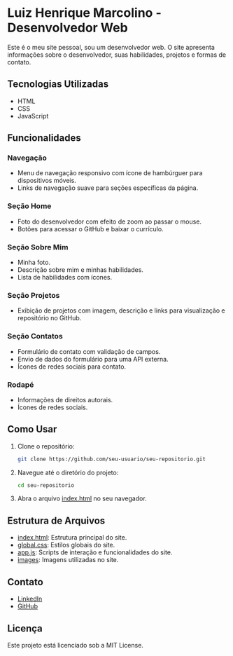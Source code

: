 # Luiz Henrique Marcolino - Desenvolvedor Web

Este é o meu site pessoal, sou um desenvolvedor web. O site apresenta informações sobre o desenvolvedor, suas habilidades, projetos e formas de contato.


## Tecnologias Utilizadas

- HTML
- CSS
- JavaScript

## Funcionalidades

### Navegação

- Menu de navegação responsivo com ícone de hambúrguer para dispositivos móveis.
- Links de navegação suave para seções específicas da página.

### Seção Home

- Foto do desenvolvedor com efeito de zoom ao passar o mouse.
- Botões para acessar o GitHub e baixar o currículo.

### Seção Sobre Mim

- Minha foto.
- Descrição sobre mim e minhas habilidades.
- Lista de habilidades com ícones.

### Seção Projetos

- Exibição de projetos com imagem, descrição e links para visualização e repositório no GitHub.

### Seção Contatos

- Formulário de contato com validação de campos.
- Envio de dados do formulário para uma API externa.
- Ícones de redes sociais para contato.

### Rodapé

- Informações de direitos autorais.
- Ícones de redes sociais.

## Como Usar

1. Clone o repositório:
    ```sh
    git clone https://github.com/seu-usuario/seu-repositorio.git
    ```

2. Navegue até o diretório do projeto:
    ```sh
    cd seu-repositorio
    ```

3. Abra o arquivo [index.html](http://_vscodecontentref_/3) no seu navegador.

## Estrutura de Arquivos

- [index.html](http://_vscodecontentref_/4): Estrutura principal do site.
- [global.css](http://_vscodecontentref_/5): Estilos globais do site.
- [app.js](http://_vscodecontentref_/6): Scripts de interação e funcionalidades do site.
- [images](http://_vscodecontentref_/7): Imagens utilizadas no site.

## Contato

- [LinkedIn](https://www.linkedin.com/in/luizhenriquemarcolino/)
- [GitHub](https://github.com/devluizmarcolino)

## Licença

Este projeto está licenciado sob a MIT License.
